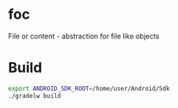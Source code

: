 # foc
File or content - abstraction for file like objects


# Build
```bash
export ANDROID_SDK_ROOT=/home/user/Android/Sdk
./gradelw build
```
